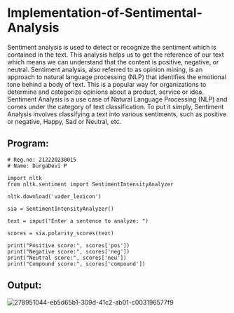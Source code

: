 # Implementation-of-Sentimental-Analysis
Sentiment analysis is used to detect or recognize the sentiment which is contained in the text. This analysis helps us to get the reference of our text which means we can understand that the content is positive, negative, or neutral. Sentiment analysis, also referred to as opinion mining, is an approach to natural language processing (NLP) that identifies the emotional tone behind a body of text. This is a popular way for organizations to determine and categorize opinions about a product, service or idea. Sentiment Analysis is a use case of Natural Language Processing (NLP) and comes under the category of text classification. To put it simply, Sentiment Analysis involves classifying a text into various sentiments, such as positive or negative, Happy, Sad or Neutral, etc.

## Program:
```
# Reg.no: 212220230015
# Name: DurgaDevi P

import nltk
from nltk.sentiment import SentimentIntensityAnalyzer

nltk.download('vader_lexicon')

sia = SentimentIntensityAnalyzer()

text = input("Enter a sentence to analyze: ")

scores = sia.polarity_scores(text)

print("Positive score:", scores['pos'])
print("Negative score:", scores['neg'])
print("Neutral score:", scores['neu'])
print("Compound score:", scores['compound'])
```
## Output:
![278951044-eb5d65b1-309d-41c2-ab01-c003196577f9](https://github.com/durga46/Implementation-of-Sentimental-Analysis/assets/75235704/7713d0c6-ec3c-45ef-9de6-730f963dc3e3)
